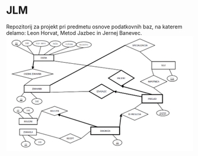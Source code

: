 # JLM
Repozitorij za projekt pri predmetu osnove podatkovnih baz, na katerem delamo: Leon Horvat, Metod Jazbec in Jernej Banevec.
![alt text](ER-diagram.png)
